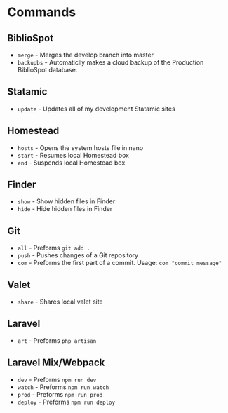 # Commands

## BiblioSpot
* `merge` - Merges the develop branch into master
* `backupbs` - Automaticlly makes a cloud backup of the Production BiblioSpot database.

## Statamic
* `update` - Updates all of my development Statamic sites

## Homestead
* `hosts` - Opens the system hosts file in nano
* `start` - Resumes local Homestead box
* `end` - Suspends local Homestead box

## Finder
* `show` - Show hidden files in Finder
* `hide` - Hide hidden files in Finder

## Git
* `all` - Preforms `git add .`
* `push` - Pushes changes of a Git repository
* `com` - Preforms the first part of a commit. Usage: `com "commit message"`

## Valet
* `share` - Shares local valet site

## Laravel
* `art` - Preforms `php artisan`

## Laravel Mix/Webpack
* `dev` - Preforms `npm run dev`
* `watch` - Preforms `npm run watch`
* `prod` - Preforms `npm run prod`
* `deploy` - Preforms `npm run deploy`